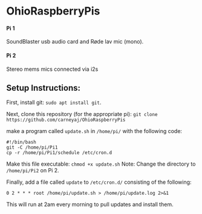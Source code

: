 # OhioRaspberryPis

#### Pi 1
SoundBlaster usb audio card and Røde lav mic (mono).

#### Pi 2
Stereo mems mics connected via i2s

## Setup Instructions:

First, install git: `sudo apt install git`.

Next, clone this repository (for the appropriate pi): `git clone https://github.com/carneyaj/OhioRaspberryPis`

make a program called `update.sh` in `/home/pi/` with the following code:
```
#!/bin/bash
git -C /home/pi/Pi1
cp -r /home/pi/Pi1/schedule /etc/cron.d
```
Make this file executable: `chmod +x update.sh`
Note: Change the directory to `/home/pi/Pi2` on Pi 2.

Finally, add a file called `update` to `/etc/cron.d/` consisting of the following:
```
0 2 * * * root /home/pi/update.sh > /home/pi/update.log 2>&1
```
This will run at 2am every morning to pull updates and install them.
